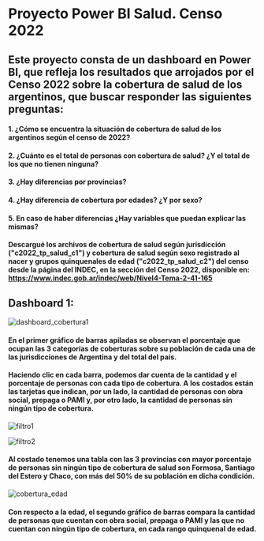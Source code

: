 # Proyecto Power BI Salud. Censo 2022
## Este proyecto consta de un dashboard en Power BI, que refleja los resultados que arrojados por el Censo 2022 sobre la cobertura de salud de los argentinos, que buscar responder las siguientes preguntas:
#### 1. ¿Cómo se encuentra la situación de cobertura de salud de los argentinos según el censo de 2022?
#### 2. ¿Cuánto es el total de personas con cobertura de salud? ¿Y el total de los que no tienen ninguna?
#### 3. ¿Hay diferencias por provincias?
#### 4. ¿Hay diferencia de cobertura por edades? ¿Y por sexo?
#### 5. En caso de haber diferencias ¿Hay variables que puedan explicar las mismas?

#### Descargué los archivos de cobertura de salud según jurisdicción ("c2022_tp_salud_c1") y cobertura de salud según sexo registrado al nacer y grupos quinquenales de edad ("c2022_tp_salud_c2") del censo desde la página del INDEC, en la sección del Censo 2022, disponible en: https://www.indec.gob.ar/indec/web/Nivel4-Tema-2-41-165


## Dashboard 1:
![dashboard_cobertura1](https://github.com/user-attachments/assets/bba7e249-ee5f-4d11-bfc9-eb5507e153f8)
#### En el primer gráfico de barras apiladas se observan el porcentaje que ocupan las 3 categorías de coberturas sobre su población de cada una de las jurisdicciones de Argentina y del total del país.

#### Haciendo clic en cada barra, podemos dar cuenta de la cantidad y el porcentaje de personas con cada tipo de cobertura. A los costados están las tarjetas que indican, por un lado, la cantidad de personas con obra social, prepaga o PAMI y, por otro lado, la cantidad de personas sin ningún tipo de cobertura. 
![filtro1](https://github.com/user-attachments/assets/03388864-5c65-4b0c-925c-09eb39a0df9b)

![filtro2](https://github.com/user-attachments/assets/faea3842-6031-4fe9-a5c6-d10683c9ce0e)

#### Al costado tenemos una tabla con las 3 provincias con mayor porcentaje de personas sin ningún tipo de cobertura de salud son Formosa, Santiago del Estero y Chaco, con más del 50% de su población en dicha condición. 



![cobertura_edad](https://github.com/user-attachments/assets/87458b57-150f-44ac-a57e-5482e1d27ffe)

#### Con respecto a la edad, el segundo gráfico de barras compara la cantidad de personas que cuentan con obra social, prepaga o PAMI y las que no cuentan con ningún tipo de cobertura, en cada rango quinquenal de edad. 


